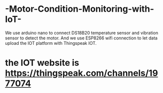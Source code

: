 # -Motor-Condition-Monitoring-with-IoT-
We use arduino nano to connect DS18B20 temperature sensor and  vibration sensor to detect the motor.
And we use ESP8266 wifi connection to let data upload the IOT platform with Thingspeak IOT.
# the IOT website is https://thingspeak.com/channels/1977074
